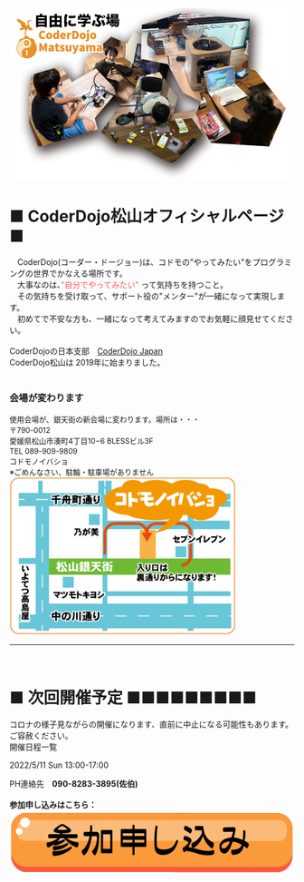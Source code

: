 ![Title image](./img/infomation.png)

# ■ CoderDojo松山オフィシャルページ ■  
　CoderDojo(コーダー・ドージョー)は、コドモの"やってみたい"をプログラミングの世界でかなえる場所です。  
　大事なのは、<font color="#ff5555">”自分でやってみたい"</font> って気持ちを持つこと。  
　その気持ちを受け取って、サポート役の"メンター"が一緒になって実現します。  
　初めてで不安な方も、一緒になって考えてみますのでお気軽に顔見せてください。  <br>
   <br>
   CoderDojoの日本支部　[CoderDojo Japan](https://coderdojo.jp/)  <br>
   CoderDojo松山は 2019年に始まりました。  <br>
  <br>
### 会場が変わります  
<font size="-1">
   使用会場が、銀天街の新会場に変わります。場所は・・・<br>
   〒790-0012<br>
   愛媛県松山市湊町4丁目10−6 BLESSビル3F<br>
   TEL 089-909-9809<br>
   コドモノイバショ<br>
   ※ごめんなさい、駐輪・駐車場がありません<br>
   
</font>
<img width="400" src="./img/kodomonoibasyo.gif">
<hr>
<br>

# ■ 次回開催予定 ■■■■■■■■■ 
コロナの様子見ながらの開催になります、直前に中止になる可能性もあります。ご容赦ください。 <br> 
開催日程一覧<br>
  
2022/5/11  Sun 13:00-17:00<br>
   
PH連絡先　<b>090-8283-3895(佐伯)  
<br>
参加申し込みはこちら：<br>[![申し込みボタン](./img/application_button.gif)](https://coderdojo-matsuyama.doorkeeper.jp/events/137024)

